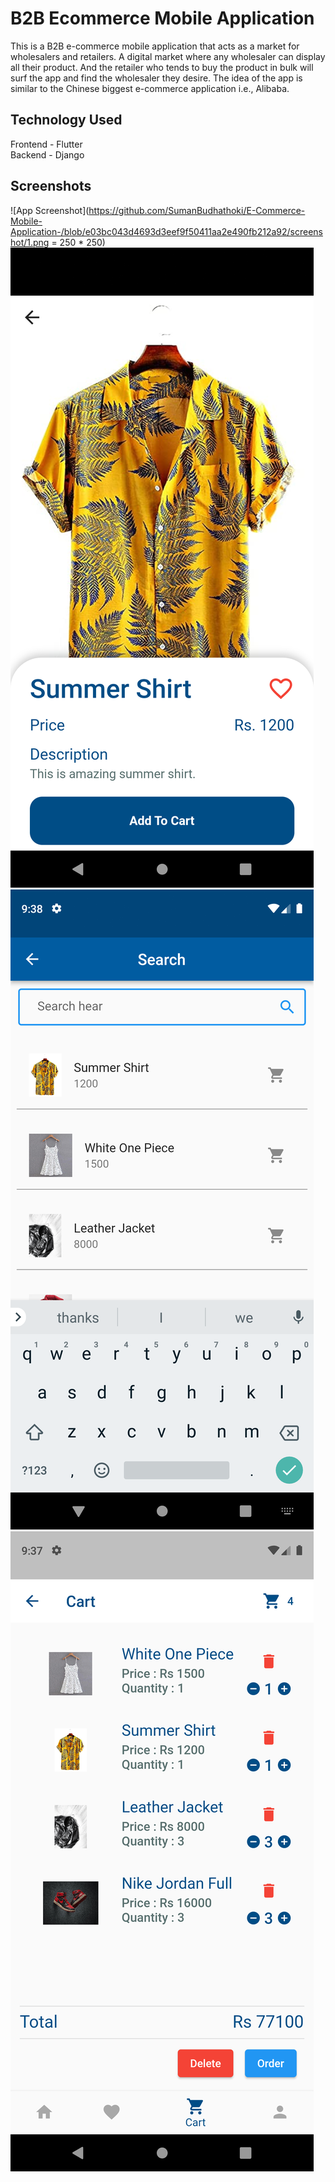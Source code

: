 
# B2B Ecommerce Mobile Application

This is a B2B e-commerce mobile application that acts as a market for wholesalers and retailers. 
A digital market where any wholesaler can display all their product. And the retailer who tends to 
buy the product in bulk will surf the app and find the wholesaler they desire. The idea of the app is 
similar to the Chinese biggest e-commerce application i.e., Alibaba. 


## Technology Used

Frontend - Flutter   
Backend - Django 


## Screenshots

![App Screenshot](https://github.com/SumanBudhathoki/E-Commerce-Mobile-Application-/blob/e03bc043d4693d3eef9f50411aa2e490fb212a92/screenshot/1.png = 250 * 250)
![App Screenshot](https://github.com/SumanBudhathoki/E-Commerce-Mobile-Application-/blob/e03bc043d4693d3eef9f50411aa2e490fb212a92/screenshot/8.png)
![App Screenshot](https://github.com/SumanBudhathoki/E-Commerce-Mobile-Application-/blob/e03bc043d4693d3eef9f50411aa2e490fb212a92/screenshot/10.png)
![App Screenshot](https://github.com/SumanBudhathoki/E-Commerce-Mobile-Application-/blob/e03bc043d4693d3eef9f50411aa2e490fb212a92/screenshot/7.png)
